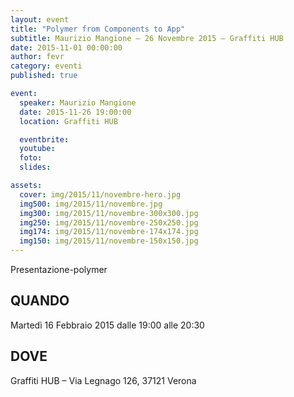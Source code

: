 ```yaml
---
layout: event
title: "Polymer from Components to App"
subtitle: Maurizio Mangione – 26 Novembre 2015 – Graffiti HUB
date: 2015-11-01 00:00:00
author: fevr
category: eventi
published: true

event:
  speaker: Maurizio Mangione
  date: 2015-11-26 19:00:00
  location: Graffiti HUB

  eventbrite:
  youtube: 
  foto:
  slides:

assets:
  cover: img/2015/11/novembre-hero.jpg
  img500: img/2015/11/novembre.jpg
  img300: img/2015/11/novembre-300x300.jpg
  img250: img/2015/11/novembre-250x250.jpg
  img174: img/2015/11/novembre-174x174.jpg
  img150: img/2015/11/novembre-150x150.jpg
---
```


Presentazione-polymer

## QUANDO
Martedì 16 Febbraio 2015 dalle 19:00 alle 20:30

## DOVE
Graffiti HUB – Via Legnago 126, 37121 Verona
